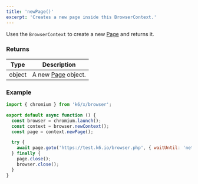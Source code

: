 ```yaml
---
title: 'newPage()'
excerpt: 'Creates a new page inside this BrowserContext.'
---
```


Uses the `BrowserContext` to create a new [Page](/javascript-api/xk6-browser/api/page/) and returns it.


### Returns

| Type   | Description                                             |
| ------ | ------------------------------------------------------- |
| object | A new [Page](/javascript-api/xk6-browser/api/page/) object. |


### Example

<CodeGroup labels={[]}>

```javascript
import { chromium } from 'k6/x/browser';

export default async function () {
  const browser = chromium.launch();
  const context = browser.newContext();
  const page = context.newPage();

  try {
    await page.goto('https://test.k6.io/browser.php', { waitUntil: 'networkidle' });
  } finally {
    page.close();
    browser.close();
  }
}
```

</CodeGroup>